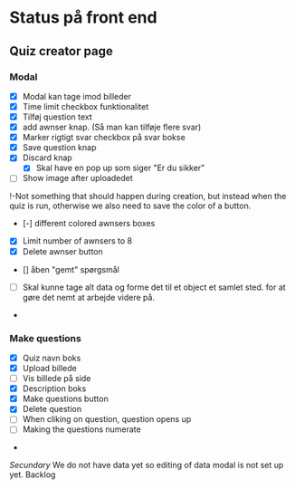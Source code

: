 

# Status på front end

## Quiz creator page

### Modal
-[x] Modal kan tage imod billeder
- [x] Time limit checkbox funktionalitet
- [x] Tilføj question text
- [x] add awnser knap. (Så man kan tilføje flere svar)
- [x] Marker rigtigt svar checkbox på svar bokse
- [x] Save question knap
- [x] Discard knap
  -  [x] Skal have en pop up som siger "Er du sikker"
- [ ] Show image after uploadedet

!-Not something that should happen during creation, but instead when the quiz is run, otherwise we also need to save the color of a button.
- [-] different colored awnsers boxes
- [x] Limit number of awnsers to 8
- [x] Delete awnser button
- [] åben "gemt" spørgsmål
- [ ] Skal kunne tage alt data og forme det til et object et samlet sted.
  for at gøre det nemt at arbejde videre på.
- 
### Make questions
- [x] Quiz navn boks
- [x] Upload billede 
- [ ] Vis billede på side
- [x] Description boks
- [x] Make questions button
- [x] Delete question
- [ ] When cliking on question, question opens up
- [ ] Making the questions numerate
- 


*Secundary* We do not have data yet so editing of data modal is not set up yet. Backlog
